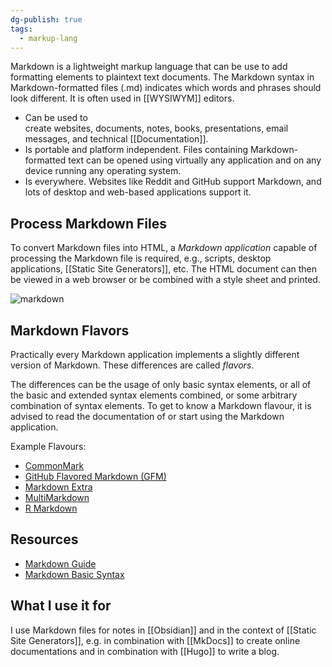 ```yaml
---
dg-publish: true
tags:
  - markup-lang
---
```


Markdown is a lightweight markup language that can be use to add formatting elements to plaintext text documents. The Markdown syntax in Markdown-formatted files (.md) indicates which words and phrases should look different. It is often used in [[WYSIWYM]] editors. 

- Can be used to create websites, documents, notes, books, presentations, email messages, and technical [[Documentation]].
- Is portable and platform independent. Files containing Markdown-formatted text can be opened using virtually any application and on any device running any operating system.
- Is everywhere. Websites like Reddit and GitHub support Markdown, and lots of desktop and web-based applications support it.

## Process Markdown Files

To convert Markdown files into HTML, a _Markdown application_ capable of processing the Markdown file is required, e.g., scripts, desktop applications, [[Static Site Generators]], etc. 
The HTML document can then be viewed in a web browser or be combined with a style sheet and printed.

![markdown](https://mdg.imgix.net/assets/images/markdown-flowchart.png?auto=format&fit=clip&q=40&w=1080)

## Markdown Flavors

Practically every Markdown application implements a slightly different version of Markdown. These differences are called _flavors_. 

The differences can be the usage of only basic syntax elements, or all of the basic and extended syntax elements combined, or some arbitrary combination of syntax elements. To get to know a Markdown flavour, it is advised to read the documentation of or start using the Markdown application.

Example Flavours:
- [CommonMark](https://commonmark.org/)
- [GitHub Flavored Markdown (GFM)](https://github.github.com/gfm/)
- [Markdown Extra](https://michelf.ca/projects/php-markdown/extra/)
- [MultiMarkdown](https://fletcherpenney.net/multimarkdown/)
- [R Markdown](https://rmarkdown.rstudio.com/)

## Resources

- [Markdown Guide](https://www.markdownguide.org/)
- [Markdown Basic Syntax](https://www.markdownguide.org/basic-syntax/)

## What I use it for

I use Markdown files for notes in [[Obsidian]] and in the context of [[Static Site Generators]], e.g. in combination with [[MkDocs]] to create online documentations and in combination with [[Hugo]] to write a blog.